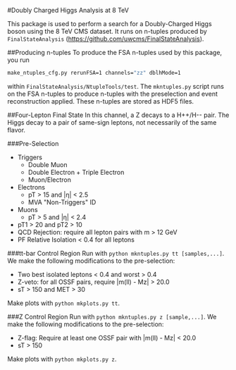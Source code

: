 #Doubly Charged Higgs Analysis at 8 TeV

This package is used to perform a search for a Doubly-Charged Higgs boson using
the 8 TeV CMS dataset. It runs on n-tuples produced by `FinalStateAnalysis`
(https://github.com/uwcms/FinalStateAnalysis).

##Producing n-tuples
To produce the FSA n-tuples used by this package, you run

```sh
make_ntuples_cfg.py rerunFSA=1 channels="zz" dblhMode=1
```

within `FinalStateAnalysis/NtupleTools/test`. The `mkntuples.py` script runs on the
FSA n-tuples to produce n-tuples with the preselection and event reconstruction
applied. These n-tuples are stored as HDF5 files.

##Four-Lepton Final State
In this channel, a Z decays to a H++/H-- pair. The Higgs decay to a pair of
same-sign leptons, not necessarily of the same flavor.

###Pre-Selection
 - Triggers
   - Double Muon
   - Double Electron + Triple Electron
   - Muon/Electron
 - Electrons
   - pT > 15 and |&eta;| < 2.5
   - MVA "Non-Triggers" ID
 - Muons
   - pT > 5 and |&eta;| < 2.4
 - pT1 > 20 and pT2 > 10
 - QCD Rejection: require all lepton pairs with m > 12 GeV
 - PF Relative Isolation < 0.4 for all leptons

###tt-bar Control Region
Run with `python mkntuples.py tt [samples,...]`. We make the following modifications to the
pre-selection:

 - Two best isolated leptons < 0.4 and worst > 0.4
 - Z-veto: for all OSSF pairs, require |m(ll) - Mz| > 20.0
 - sT > 150 and MET > 30

Make plots with `python mkplots.py tt`.

###Z Control Region
Run with `python mkntuples.py z [sample,...]`. We make the following modifications to
the pre-selection:

 - Z-flag: Require at least one OSSF pair with |m(ll) - Mz| < 20.0
 - sT > 150

Make plots with `python mkplots.py z`.
